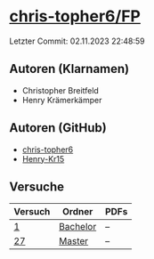 # [chris-topher6/FP](https://github.com/chris-topher6/FP)

Letzter Commit: 02.11.2023 22:48:59

## Autoren (Klarnamen)
- Christopher Breitfeld
- Henry Krämerkämper

## Autoren (GitHub)
- [chris-topher6](https://github.com/chris-topher6)
- [Henry-Kr15](https://github.com/Henry-Kr15)

## Versuche

|       Versuch        |                               Ordner                               |PDFs|
|----------------------|--------------------------------------------------------------------|----|
|[1](../../versuch/1)  |[Bachelor](https://github.com/chris-topher6/FP/tree/master/Bachelor)|–   |
|[27](../../versuch/27)|[Master](https://github.com/chris-topher6/FP/tree/master/Master)    |–   |
